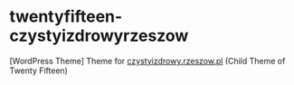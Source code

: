 # twentyfifteen-czystyizdrowyrzeszow
[WordPress Theme] Theme for [czystyizdrowy.rzeszow.pl](http://czystyizdrowy.rzeszow.pl) (Child Theme of Twenty Fifteen)

